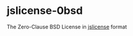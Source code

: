 jslicense-0bsd
==============

The Zero-Clause BSD License in [jslicense][jslicense] format

[jslicense]: http://jslicense.org
